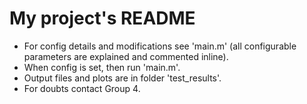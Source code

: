 # My project's README

- For config details and modifications see 'main.m' (all configurable parameters are explained and commented inline).
- When config is set, then run 'main.m'.
- Output files and plots are in folder 'test_results'.
- For doubts contact Group 4.
